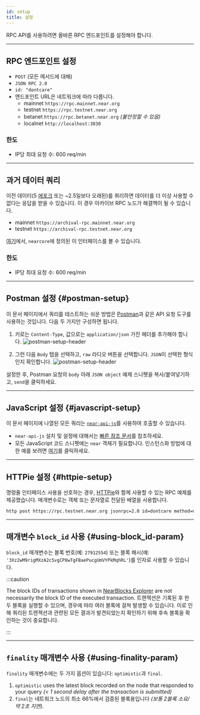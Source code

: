 ```yaml
---
id: setup
title: 설정
---
```


RPC API를 사용하려면 올바른 RPC 엔드포인트를 설정해야 합니다.

<hr className="subsection" />

## RPC 엔드포인트 설정
- `POST` (모든 메서드에 대해)
- `JSON RPC 2.0`
- `id: "dontcare"`
- 엔드포인트 URL은 네트워크에 따라 다릅니다.
  - mainnet `https://rpc.mainnet.near.org`
  - testnet `https://rpc.testnet.near.org`
  - betanet `https://rpc.betanet.near.org` _(불안정할 수 있음)_
  - localnet `http://localhost:3030`

### 한도
- IP당 최대 요청 수: 600 req/min

<hr className="subsection" />

## 과거 데이터 쿼리
이전 데이터(5 [에포크](../../1.concepts/basics/epoch.md) 또는 ~2.5일보다 오래된)를 쿼리하면 데이터를 더 이상 사용할 수 없다는 응답을 받을 수 있습니다. 이 경우 아카이브 RPC 노드가 해결책이 될 수 있습니다.

- mainnet `https://archival-rpc.mainnet.near.org`
- testnet `https://archival-rpc.testnet.near.org`

[여기](https://github.com/near/nearcore/blob/bf9ae4ce8c680d3408db1935ebd0ca24c4960884/chain/jsonrpc/client/src/lib.rs#L181)에서, `nearcore`에 정의된 이 인터페이스를 볼 수 있습니다.

### 한도
- IP당 최대 요청 수: 600 req/min

---

## Postman 설정 {#postman-setup}

이 문서 페이지에서 쿼리를 테스트하는 쉬운 방법은 [Postman](https://www.postman.com/)과 같은 API 요청 도구를 사용하는 것입니다. 다음 두 가지만 구성하면 됩니다.

1. 키로는 `Content-Type`, 값으로는 `application/json` 가진 헤더를 추가해야 합니다. ![postman-setup-header](/docs/assets/postman-setup-headers.png)

2. 그런 다음 `Body` 탭을 선택하고, `raw` 라디오 버튼을 선택합니다. `JSON`이 선택한 형식인지 확인합니다. ![postman-setup-header](/docs/assets/postman-setup-body.png)

설정한 후, Postman 요청의 `body` 아래 `JSON object` 예제 스니펫을 복사/붙여넣기하고, `send`을 클릭하세요.

---
## JavaScript 설정 {#javascript-setup}

이 문서 페이지에 나열된 모든 쿼리는 [`near-api-js`](https://github.com/near/near-api-js)를 사용하여 호출할 수 있습니다.

- `near-api-js` 설치 및 설정에 대해서는 [빠른 참조 문서](/tools/near-api-js/quick-reference)를 참조하세요.
- 모든 JavaScript 코드 스니펫에는 `near` 객체가 필요합니다. 인스턴스화 방법에 대한 예를 보려면 [여기](/tools/near-api-js/quick-reference#connect)를 클릭하세요.

---
## HTTPie 설정 {#httpie-setup}

명령줄 인터페이스 사용을 선호하는 경우, [HTTPie](https://httpie.org/)와 함께 사용할 수 있는 RPC 예제를 제공했습니다. 매개변수로는 객체 또는 문자열로 전달된 배열을 사용합니다.

```bash
http post https://rpc.testnet.near.org jsonrpc=2.0 id=dontcare method=network_info params:='[]'
```

---

## 매개변수 `block_id` 사용 {#using-block_id-param}

`block_id` 매개변수는 블록 번호(예: `27912554`) 또는 블록 해시(예: `'3Xz2wM9rigMXzA2c5vgCP8wTgFBaePucgUmVYPkMqhRL'`)를 인자로 사용할 수 있습니다.

:::caution

The block IDs of transactions shown in [NearBlocks Explorer](https://testnet.nearblocks.io) are not necessarily the block ID of the executed transaction. 트랜잭션은 기록된 후 한두 블록을 실행할 수 있으며, 경우에 따라 여러 블록에 걸쳐 발생할 수 있습니다. 이로 인해 쿼리된 트랜잭션과 관련된 모든 결과가 발견되었는지 확인하기 위해 후속 블록을 확인하는 것이 중요합니다.

:::

---

## `finality` 매개변수 사용 {#using-finality-param}

`finality` 매개변수에는 두 가지 옵션이 있습니다: `optimistic`과 `final`.
1. `optimistic` uses the latest block recorded on the node that responded to your query _(< 1 second delay after the transaction is submitted)_
2. `final`는 네트워크 노드의 최소 66%에서 검증된 블록용입니다 _(보통 2블록 소요/약 2초 지연)_.
